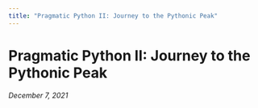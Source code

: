 ```yaml
---
title: "Pragmatic Python II: Journey to the Pythonic Peak"
---
```


# Pragmatic Python II: Journey to the Pythonic Peak

_December 7, 2021_